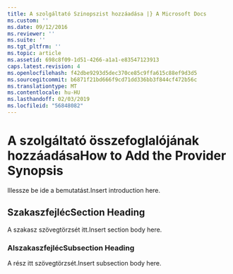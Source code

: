 ```yaml
---
title: A szolgáltató Szinopszist hozzáadása |} A Microsoft Docs
ms.custom: ''
ms.date: 09/12/2016
ms.reviewer: ''
ms.suite: ''
ms.tgt_pltfrm: ''
ms.topic: article
ms.assetid: 698c8f09-1d51-4266-a1a1-e83547123913
caps.latest.revision: 4
ms.openlocfilehash: f42dbe9293d5dec370ce85c9ffa615c88ef9d3d5
ms.sourcegitcommit: b6871f21bd666f9cd71dd336bb3f844cf472b56c
ms.translationtype: MT
ms.contentlocale: hu-HU
ms.lasthandoff: 02/03/2019
ms.locfileid: "56848082"
---
```

# <a name="how-to-add-the-provider-synopsis"></a><span data-ttu-id="db868-102">A szolgáltató összefoglalójának hozzáadása</span><span class="sxs-lookup"><span data-stu-id="db868-102">How to Add the Provider Synopsis</span></span>
<span data-ttu-id="db868-103">Illessze be ide a bemutatást.</span><span class="sxs-lookup"><span data-stu-id="db868-103">Insert introduction here.</span></span>

## <a name="section-heading"></a><span data-ttu-id="db868-104">Szakaszfejléc</span><span class="sxs-lookup"><span data-stu-id="db868-104">Section Heading</span></span>
 <span data-ttu-id="db868-105">A szakasz szövegtörzsét itt.</span><span class="sxs-lookup"><span data-stu-id="db868-105">Insert section body here.</span></span>

### <a name="subsection-heading"></a><span data-ttu-id="db868-106">Alszakaszfejléc</span><span class="sxs-lookup"><span data-stu-id="db868-106">Subsection Heading</span></span>
 <span data-ttu-id="db868-107">A rész itt szövegtörzsét.</span><span class="sxs-lookup"><span data-stu-id="db868-107">Insert subsection body here.</span></span>
